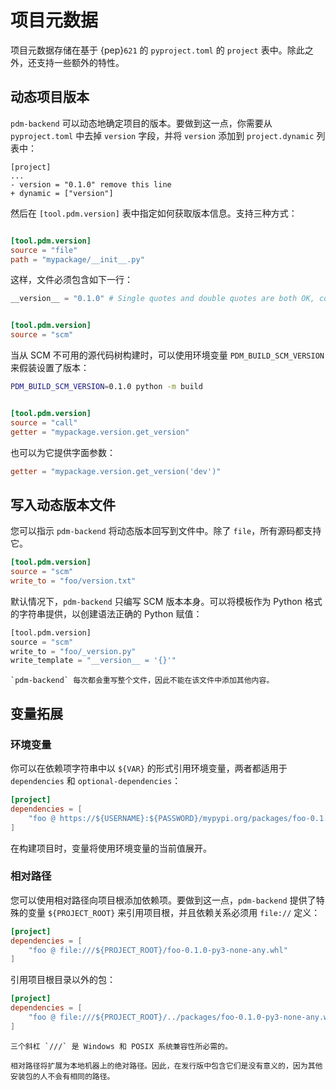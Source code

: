 # 项目元数据

项目元数据存储在基于 {pep}`621` 的 `pyproject.toml` 的 `project` 表中。除此之外，还支持一些额外的特性。

## 动态项目版本

`pdm-backend` 可以动态地确定项目的版本。要做到这一点，你需要从 `pyproject.toml` 中去掉 `version` 字段，并将 `version` 添加到 `project.dynamic` 列表中：

```
[project]
...
- version = "0.1.0" remove this line
+ dynamic = ["version"]
```

然后在 `[tool.pdm.version]` 表中指定如何获取版本信息。支持三种方式：

```{rubric} 从给定文件路径中的静态字符串中读：
```

```toml
[tool.pdm.version]
source = "file"
path = "mypackage/__init__.py"
```

这样，文件必须包含如下一行：

```python
__version__ = "0.1.0" # Single quotes and double quotes are both OK, comments are allowed.
```

```{rubric} 从 SCM 标签读取，支持 git 和 hg
```

```toml
[tool.pdm.version]
source = "scm"
```

当从 SCM 不可用的源代码树构建时，可以使用环境变量 `PDM_BUILD_SCM_VERSION` 来假装设置了版本：

```bash
PDM_BUILD_SCM_VERSION=0.1.0 python -m build
```

```{rubric} 得到特定的函数
```

```toml
[tool.pdm.version]
source = "call"
getter = "mypackage.version.get_version"
```

也可以为它提供字面参数：

```toml
getter = "mypackage.version.get_version('dev')"
```

## 写入动态版本文件

您可以指示 `pdm-backend` 将动态版本回写到文件中。除了 `file`，所有源码都支持它。

```toml
[tool.pdm.version]
source = "scm"
write_to = "foo/version.txt"
```

默认情况下，`pdm-backend` 只编写 SCM 版本本身。可以将模板作为 Python 格式的字符串提供，以创建语法正确的 Python 赋值：

```python
[tool.pdm.version]
source = "scm"
write_to = "foo/_version.py"
write_template = "__version__ = '{}'"
```

```{note}
`pdm-backend` 每次都会重写整个文件，因此不能在该文件中添加其他内容。
```

## 变量拓展

### 环境变量

你可以在依赖项字符串中以 `${VAR}` 的形式引用环境变量，两者都适用于 `dependencies` 和 `optional-dependencies`：

```toml
[project]
dependencies = [
    "foo @ https://${USERNAME}:${PASSWORD}/mypypi.org/packages/foo-0.1.0-py3-none-any.whl"
]
```

在构建项目时，变量将使用环境变量的当前值展开。

### 相对路径

您可以使用相对路径向项目根添加依赖项。要做到这一点，`pdm-backend` 提供了特殊的变量 `${PROJECT_ROOT}` 来引用项目根，并且依赖关系必须用 `file://` 定义：

```toml
[project]
dependencies = [
    "foo @ file:///${PROJECT_ROOT}/foo-0.1.0-py3-none-any.whl"
]
```

引用项目根目录以外的包：

```toml
[project]
dependencies = [
    "foo @ file:///${PROJECT_ROOT}/../packages/foo-0.1.0-py3-none-any.whl"
]
```

```{note}
三个斜杠 `///` 是 Windows 和 POSIX 系统兼容性所必需的。

相对路径将扩展为本地机器上的绝对路径。因此，在发行版中包含它们是没有意义的，因为其他安装包的人不会有相同的路径。
```
